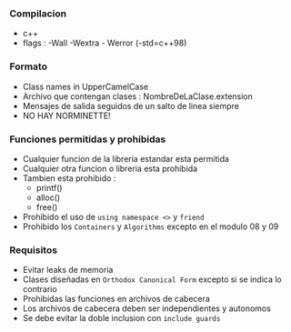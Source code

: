 ### Compilacion
- c++
- flags : -Wall -Wextra - Werror (-std=c++98)

### Formato
- Class names in UpperCamelCase
- Archivo que contengan clases : NombreDeLaClase.extension
- Mensajes de salida seguidos de un salto de linea siempre
- NO HAY NORMINETTE!

### Funciones permitidas y prohibidas
- Cualquier funcion de la libreria estandar esta permitida
- Cualquier otra funcion o libreria esta prohibida
- Tambien esta prohibido :
    - printf()
    - alloc()
    - free()
- Prohibido el uso de `using namespace <>` y `friend`
- Prohibido los `Containers` y `Algorithms` excepto en el modulo 08 y 09

### Requisitos
- Evitar leaks de memoria
- Clases diseñadas en `Orthodox Canonical Form` excepto si se indica lo contrario
- Prohibidas las funciones en archivos de cabecera
- Los archivos de cabecera deben ser independientes y autonomos
- Se debe evitar la doble inclusion con `include guards`

